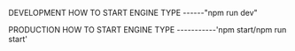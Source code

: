 
DEVELOPMENT
    HOW TO START ENGINE TYPE ------"npm run dev"

PRODUCTION
    HOW TO START ENGINE TYPE -----------'npm start/npm run start'

